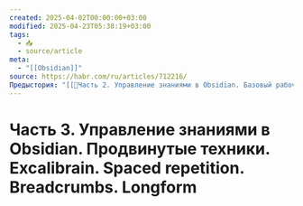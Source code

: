 ```yaml
---
created: 2025-04-02T00:00:00+03:00
modified: 2025-04-23T05:38:19+03:00
tags:
  - 📥
  - source/article
meta:
  - "[[Obsidian]]"
source: https://habr.com/ru/articles/712216/
Предыстория: "[[📜Часть 2. Управление знаниями в Obsidian. Базовый рабочий процесс. Журнал. Источники и их библиотеки. Пример]]"
---
```


# Часть 3. Управление знаниями в Obsidian. Продвинутые техники. Excalibrain. Spaced repetition. Breadcrumbs. Longform